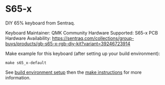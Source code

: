 ﻿S65-x
=====
DIY 65% keyboard from Sentraq.

Keyboard Maintainer: QMK Community
Hardware Supported: S65-x PCB
Hardware Availability: https://sentraq.com/collections/group-buys/products/gb-s65-x-rgb-diy-kit?variant=39246723914

Make example for this keyboard (after setting up your build environment):

    make s65_x-default

See [build environment setup](https://docs.qmk.fm/build_environment_setup.html) then the [make instructions](https://docs.qmk.fm/make_instructions.html) for more information.
